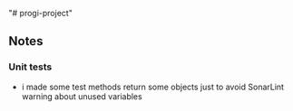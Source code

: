 "# progi-project" 

## Notes

### Unit tests

- i made some test methods return some objects just to avoid SonarLint warning about unused variables
